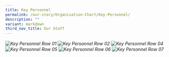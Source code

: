```yaml
---
title: Key Personnel
permalink: /our-story/Organisation-Chart/Key-Personnel/
description: ""
variant: markdown
third_nav_title: Our Staff
---
```

<img alt="Key Personnel Row 01" src="https://staging-lite.d3o5f2eggdqz6.amplifyapp.com/images/Our%20Story/Organisation%20Chart/Key%20Personnel/01keyperson2025.png">
<img alt="Key Personnel Row 02" src="https://staging-lite.d3o5f2eggdqz6.amplifyapp.com/images/Our%20Story/Organisation%20Chart/Key%20Personnel/02keyperson2025.png">

<img alt="Key Personnel Row 04" src="https://staging-lite.d3o5f2eggdqz6.amplifyapp.com/images/Our%20Story/Organisation%20Chart/Key%20Personnel/04keyperson2025.png">
<img alt="Key Personnel Row 05" src="https://staging-lite.d3o5f2eggdqz6.amplifyapp.com/images/Our%20Story/Organisation%20Chart/Key%20Personnel/05keyperson2025.png">
<img alt="Key Personnel Row 06" src="https://staging-lite.d3o5f2eggdqz6.amplifyapp.com/images/Our%20Story/Organisation%20Chart/Key%20Personnel/06keyperson2025.png">
<img alt="Key Personnel Row 07" src="https://staging-lite.d3o5f2eggdqz6.amplifyapp.com/images/Our%20Story/Organisation%20Chart/07keyperson2025.png">

<style>	
	img {
		font-style: italic;
		max-width: 100%;
		height: auto;
		vertical-align: middle;
		background-repeat: no- repeat;
		background-size: cover;
	}
	</style>